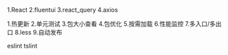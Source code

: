 <!-- 项目结构 -->
1.React
2.fluentui
3.react_query
4.axios

<!-- 需要打包需要 -->
1.热更新
2.单元测试
3.包大小查看
4.包优化
5.按需加载
6.性能监控
7.多入口/多出口
8.less
9.自动发布

<!-- 代码检查 -->
eslint
tslint

<!-- 单元测试 -->